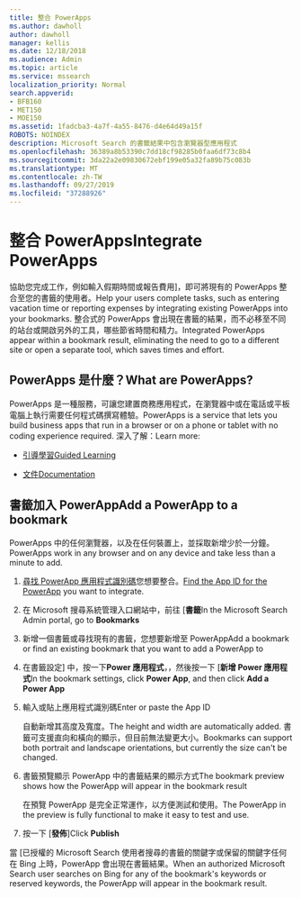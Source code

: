 ```yaml
---
title: 整合 PowerApps
ms.author: dawholl
author: dawholl
manager: kellis
ms.date: 12/18/2018
ms.audience: Admin
ms.topic: article
ms.service: mssearch
localization_priority: Normal
search.appverid:
- BFB160
- MET150
- MOE150
ms.assetid: 1fadcba3-4a7f-4a55-8476-d4e64d49a15f
ROBOTS: NOINDEX
description: Microsoft Search 的書籤結果中包含瀏覽器型應用程式
ms.openlocfilehash: 36389a8b53390c7dd18cf98285b0faa6df73c8b4
ms.sourcegitcommit: 3da22a2e09830672ebf199e05a32fa89b75c083b
ms.translationtype: MT
ms.contentlocale: zh-TW
ms.lasthandoff: 09/27/2019
ms.locfileid: "37288926"
---
```

# <a name="integrate-powerapps"></a><span data-ttu-id="a2f46-103">整合 PowerApps</span><span class="sxs-lookup"><span data-stu-id="a2f46-103">Integrate PowerApps</span></span>
   
<span data-ttu-id="a2f46-104">協助您完成工作，例如輸入假期時間或報告費用]，即可將現有的 PowerApps 整合至您的書籤的使用者。</span><span class="sxs-lookup"><span data-stu-id="a2f46-104">Help your users complete tasks, such as entering vacation time or reporting expenses by integrating existing PowerApps into your bookmarks.</span></span> <span data-ttu-id="a2f46-105">整合式的 PowerApps 會出現在書籤的結果，而不必移至不同的站台或開啟另外的工具，哪些節省時間和精力。</span><span class="sxs-lookup"><span data-stu-id="a2f46-105">Integrated PowerApps appear within a bookmark result, eliminating the need to go to a different site or open a separate tool, which saves times and effort.</span></span>
  
## <a name="what-are-powerapps"></a><span data-ttu-id="a2f46-106">PowerApps 是什麼？</span><span class="sxs-lookup"><span data-stu-id="a2f46-106">What are PowerApps?</span></span>

<span data-ttu-id="a2f46-107">PowerApps 是一種服務，可讓您建置商務應用程式，在瀏覽器中或在電話或平板電腦上執行需要任何程式碼撰寫體驗。</span><span class="sxs-lookup"><span data-stu-id="a2f46-107">PowerApps is a service that lets you build business apps that run in a browser or on a phone or tablet with no coding experience required.</span></span> <span data-ttu-id="a2f46-108">深入了解：</span><span class="sxs-lookup"><span data-stu-id="a2f46-108">Learn more:</span></span>
  
- [<span data-ttu-id="a2f46-109">引導學習</span><span class="sxs-lookup"><span data-stu-id="a2f46-109">Guided Learning</span></span>](https://docs.microsoft.com/learn/browse/?products=powerapps)
    
- [<span data-ttu-id="a2f46-110">文件</span><span class="sxs-lookup"><span data-stu-id="a2f46-110">Documentation</span></span>](https://docs.microsoft.com/powerapps/)
    
## <a name="add-a-powerapp-to-a-bookmark"></a><span data-ttu-id="a2f46-111">書籤加入 PowerApp</span><span class="sxs-lookup"><span data-stu-id="a2f46-111">Add a PowerApp to a bookmark</span></span>

<span data-ttu-id="a2f46-112">PowerApps 中的任何瀏覽器，以及在任何裝置上，並採取新增少於一分鐘。</span><span class="sxs-lookup"><span data-stu-id="a2f46-112">PowerApps work in any browser and on any device and take less than a minute to add.</span></span>
  
1. <span data-ttu-id="a2f46-113">[尋找 PowerApp 應用程式識別碼](https://docs.microsoft.com/powerapps/maker/canvas-apps/get-sessionid#get-an-app-id)您想要整合。</span><span class="sxs-lookup"><span data-stu-id="a2f46-113">[Find the App ID for the PowerApp](https://docs.microsoft.com/powerapps/maker/canvas-apps/get-sessionid#get-an-app-id) you want to integrate.</span></span>
    
2. <span data-ttu-id="a2f46-114">在 Microsoft 搜尋系統管理入口網站中，前往 [**書籤**</span><span class="sxs-lookup"><span data-stu-id="a2f46-114">In the Microsoft Search Admin portal, go to **Bookmarks**</span></span>
    
3. <span data-ttu-id="a2f46-115">新增一個書籤或尋找現有的書籤，您想要新增至 PowerApp</span><span class="sxs-lookup"><span data-stu-id="a2f46-115">Add a bookmark or find an existing bookmark that you want to add a PowerApp to</span></span>
    
4. <span data-ttu-id="a2f46-116">在書籤設定] 中，按一下**Power 應用程式**，，然後按一下 [**新增 Power 應用程式**</span><span class="sxs-lookup"><span data-stu-id="a2f46-116">In the bookmark settings, click **Power App**, and then click **Add a Power App**</span></span>
    
5. <span data-ttu-id="a2f46-117">輸入或貼上應用程式識別碼</span><span class="sxs-lookup"><span data-stu-id="a2f46-117">Enter or paste the App ID</span></span>
    
    <span data-ttu-id="a2f46-118">自動新增其高度及寬度。</span><span class="sxs-lookup"><span data-stu-id="a2f46-118">The height and width are automatically added.</span></span> <span data-ttu-id="a2f46-119">書籤可支援直向和橫向的顯示，但目前無法變更大小。</span><span class="sxs-lookup"><span data-stu-id="a2f46-119">Bookmarks can support both portrait and landscape orientations, but currently the size can't be changed.</span></span>
    
6. <span data-ttu-id="a2f46-120">書籤預覽顯示 PowerApp 中的書籤結果的顯示方式</span><span class="sxs-lookup"><span data-stu-id="a2f46-120">The bookmark preview shows how the PowerApp will appear in the bookmark result</span></span>
    
    <span data-ttu-id="a2f46-121">在預覽 PowerApp 是完全正常運作，以方便測試和使用。</span><span class="sxs-lookup"><span data-stu-id="a2f46-121">The PowerApp in the preview is fully functional to make it easy to test and use.</span></span>
    
7. <span data-ttu-id="a2f46-122">按一下 [**發佈**]</span><span class="sxs-lookup"><span data-stu-id="a2f46-122">Click **Publish**</span></span>
    
<span data-ttu-id="a2f46-123">當 [已授權的 Microsoft Search 使用者搜尋的書籤的關鍵字或保留的關鍵字任何在 Bing 上時，PowerApp 會出現在書籤結果。</span><span class="sxs-lookup"><span data-stu-id="a2f46-123">When an authorized Microsoft Search user searches on Bing for any of the bookmark's keywords or reserved keywords, the PowerApp will appear in the bookmark result.</span></span>

